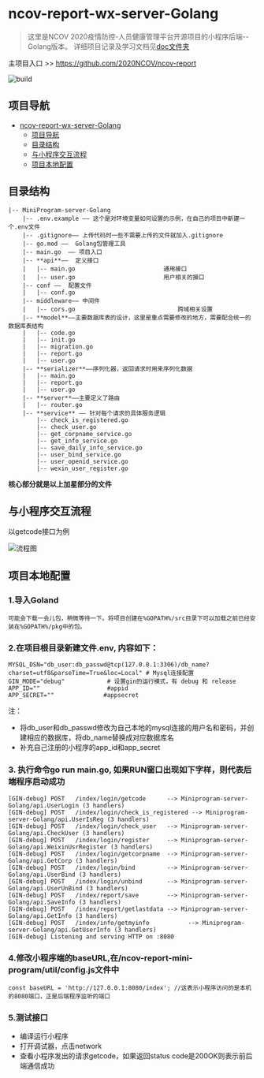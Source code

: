 # ncov-report-wx-server-Golang

> 这里是NCOV 2020疫情防控-人员健康管理平台开源项目的小程序后端--Golang版本。  详细项目记录及学习文档见[doc文件夹](https://github.com/huagua/MiniProgram-server-Golang/tree/master/doc)

主项目入口 >> https://github.com/2020NCOV/ncov-report  

![build](https://github.com/2020NCOV/MiniProgram-server-Golang/workflows/build/badge.svg)

## 项目导航
- [ncov-report-wx-server-Golang](#ncov-report-wx-server-golang)
    - [项目导航](#项目导航)
    - [目录结构](#目录结构)
    - [与小程序交互流程](#与小程序交互流程)
    - [项目本地配置](#项目本地配置)

## 目录结构
```
|-- MiniProgram-server-Golang
    |-- .env.example —— 这个是对环境变量如何设置的示例，在自己的项目中新建一个.env文件
    |-- .gitignore—— 上传代码时一些不需要上传的文件就加入.gitignore
    |-- go.mod ——  Golang包管理工具
    |-- main.go  —— 项目入口
    |-- **api**——  定义接口
    |   |-- main.go							通用接口
    |   |-- user.go				  			用户相关的接口
    |-- conf ——  配置文件
    |   |-- conf.go
    |-- middleware—— 中间件
    |   |-- cors.go  			    			跨域相关设置
    |-- **model**——主要数据库表的设计，这里是重点需要修改的地方，需要配合统一的数据库表结构
    |   |-- code.go			
    |   |-- init.go
    |   |-- migration.go
    |   |-- report.go
    |   |-- user.go
    |-- **serializer**——序列化器，返回请求时用来序列化数据
    |   |-- main.go
    |   |-- report.go
    |   |-- user.go
    |-- **server**——主要定义了路由
    |   |-- router.go  
    |-- **service** —— 针对每个请求的具体服务逻辑
        |-- check_is_registered.go
        |-- check_user.go
        |-- get_corpname_service.go
        |-- get_info_service.go
        |-- save_daily_info_service.go
        |-- user_bind_service.go
        |-- user_openid_service.go
        |-- wexin_user_register.go
```
**核心部分就是以上加星部分的文件**

## 与小程序交互流程 
   以getcode接口为例

![流程图](http://q6uspeueh.bkt.clouddn.com/requestRoute.png)

## 项目本地配置
### 1.导入Goland
    可能会下载一会儿包，稍微等待一下。将项目创建在%GOPATH%/src目录下可以加载之前已经安装在%GOPATH%/pkg中的包。

### 2.在项目根目录新建文件.env, 内容如下：
```
MYSQL_DSN="db_user:db_passwd@tcp(127.0.0.1:3306)/db_name?charset=utf8&parseTime=True&loc=Local" # Mysql连接配置
GIN_MODE="debug"            # 设置gin的运行模式，有 debug 和 release
APP_ID=""                   #appid
APP_SECRET=""              #appsecret
```
注：
- 将db_user和db_passwd修改为自己本地的mysql连接的用户名和密码，并创建相应的数据库，将db_name替换成对应数据库名
- 补充自己注册的小程序的app_id和app_secret

### 3. 执行命令go run main.go, 如果RUN窗口出现如下字样，则代表后端程序启动成功
```
[GIN-debug] POST   /index/login/getcode      --> Miniprogram-server-Golang/api.UserLogin (3 handlers)
[GIN-debug] POST   /index/login/check_is_registered --> Miniprogram-server-Golang/api.UserIsReg (3 handlers)
[GIN-debug] POST   /index/login/check_user   --> Miniprogram-server-Golang/api.CheckUser (3 handlers)
[GIN-debug] POST   /index/login/register     --> Miniprogram-server-Golang/api.WeixinUsrRegister (3 handlers)
[GIN-debug] POST   /index/login/getcorpname  --> Miniprogram-server-Golang/api.GetCorp (3 handlers)
[GIN-debug] POST   /index/login/bind         --> Miniprogram-server-Golang/api.UserBind (3 handlers)
[GIN-debug] POST   /index/login/unbind       --> Miniprogram-server-Golang/api.UserUnBind (3 handlers)
[GIN-debug] POST   /index/report/save        --> Miniprogram-server-Golang/api.SaveInfo (3 handlers)
[GIN-debug] POST   /index/report/getlastdata --> Miniprogram-server-Golang/api.GetInfo (3 handlers)
[GIN-debug] POST   /index/info/getmyinfo           --> Miniprogram-server-Golang/api.GetUserInfo (3 handlers)
[GIN-debug] Listening and serving HTTP on :8080
```
 ### 4.修改小程序端的baseURL,在/ncov-report-mini-program/util/config.js文件中
 ```
 const baseURL = 'http://127.0.0.1:8080/index'; //这表示小程序访问的是本机的8080端口，正是后端程序监听的端口
 ```
 ### 5.测试接口
 - 编译运行小程序
 - 打开调试器，点击network
 - 查看小程序发出的请求getcode，如果返回status code是200OK则表示前后端通信成功
